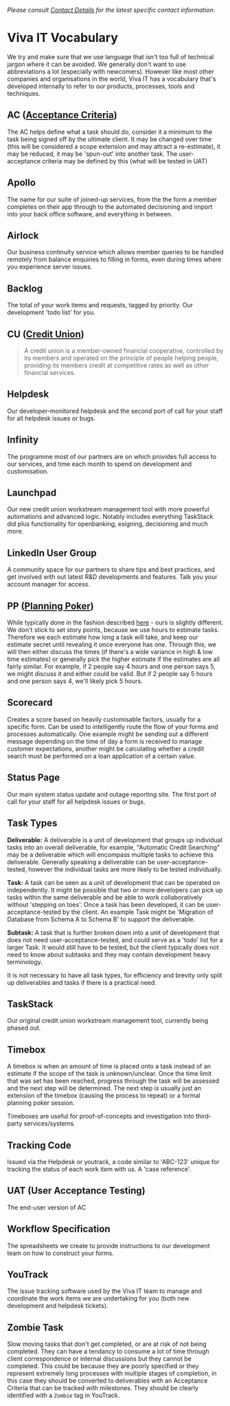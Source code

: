 *Please consult [Contact Details](contact.md) for the latest specific contact information.*

# Viva IT Vocabulary

We try and make sure that we use language that isn't too full of technical jargon where it can be avoided. We generally don't want to use abbreviations a lot (especially with newcomers). However like most other companies and organisations in the world, Viva IT has a vocabulary that's developed internally to refer to our products, processes, tools and techniques.



## AC ([Acceptance Criteria](https://en.wikipedia.org/wiki/Acceptance_testing))

The AC helps define what a task should do, consider it a minimum to the task being signed off by the ultimate client. It may be changed over time (this will be considered a scope extension and may attract a re-estimate), it may be reduced, it may be 'spun-out' into another task. The user-acceptance criteria may be defined by this (what will be tested in UAT)

## Apollo

The name for our suite of joined-up services, from the the form a member completes on their app through to the automated decisioning and import into your back office software, and everything in between.

## Airlock

Our business continuity service which allows member queries to be handled remotely from balance enquiries to filling in forms, even during times where you experience server issues.

## Backlog

The total of your work items and requests, tagged by priority. Our development 'todo list' for you.

## CU ([Credit Union](https://en.wikipedia.org/wiki/Credit_union))

>A credit union is a member-owned financial cooperative, controlled by its members and operated on the principle of people helping people, providing its members credit at competitive rates as well as other financial services.

## Helpdesk

Our developer-monitored helpdesk and the second port of call for your staff for all helpdesk issues or bugs.

## Infinity

The programme most of our partners are on which provides full access to our services, and time each month to spend on development and customisation.

## Launchpad

Our new credit union workstream management tool with more powerful automations and advanced logic. Notably includes everything TaskStack did plus functionality for openbanking, esigning, decisioning and much more.

## LinkedIn User Group

A community space for our partners to share tips and best practices, and get involved with out latest R&D developments and features. Talk you your account manager for access.

## PP ([Planning Poker](https://en.wikipedia.org/wiki/Planning_poker))

While typically done in the fashion described [here](https://www.mountaingoatsoftware.com/agile/planning-poker) - ours is slightly different. We don't stick to set story points, because we use hours to estimate tasks. Therefore we each estimate how long a task will take, and keep our estimate secret until revealing it once everyone has one. Through this, we will then either discuss the times (if there's a wide variance in high & low time estimates) or generally pick the higher estimate if the estimates are all fairly similar. For example, if 2 people say 4 hours and one person says 5, we might discuss it and either could be valid. But if 2 people say 5 hours and one person says 4, we'll likely pick 5 hours.

## Scorecard

Creates a score based on heavily customisable factors, usually for a specific form. Can be used to intelligently route the flow of your forms and processes automatically.  One example might be sending out a different message depending on the time of day a form is received to manage customer expectations, another might be calculating whether a credit search must be performed on a loan application of a certain value.

## Status Page

Our main system status update and outage reporting site. The first port of call for your staff for all helpdesk issues or bugs.

## Task Types

**Deliverable:** A deliverable is a unit of development that groups up individual tasks into an overall deliverable, for example, "Automatic Credit Searching" may be a deliverable which will encompass multiple tasks to achieve this deliverable. Generally speaking a deliverable can be user-acceptance-tested, however the individual tasks are more likely to be tested individually.

**Task:** A task can be seen as a unit of development that can be operated on independently. It might be possible that two or more developers can pick up tasks within the same deliverable and be able to work collaboratively without 'stepping on toes'. Once a task has been developed, it can be user-acceptance-tested by the client. An example Task might be 'Migration of Database from Schema A to Schema B' to support the deliverable.

**Subtask:** A task that is further broken down into a unit of development that does not need user-acceptance-tested, and could serve as a 'todo' list for a larger Task. It would still have to be tested, but the client typically does not need to know about subtasks and they may contain development heavy terminology.

It is not necessary to have all task types, for efficiency and brevity only split up deliverables and tasks if there is a practical need.

## TaskStack

Our original credit union workstream management tool, currently being phased out.

## Timebox
A timebox is when an amount of time is placed onto a task instead of an estimate if the scope of the task is unknown/unclear. Once the time limit that was set has been reached, progress through the task will be assessed and the next step will be determined. The next step is usually just an extension of the timebox (causing the process to repeat) or a formal planning poker session.

Timeboxes are useful for proof-of-concepts and investigation into third-party services/systems.

## Tracking Code

Issued via the Helpdesk or youtrack, a code similar to 'ABC-123' unique for tracking the status of each work item with us. A 'case reference'.

## UAT (User Acceptance Testing)

The end-user version of AC

## Workflow Specification

The spreadsheets we create to provide instructions to our development team on how to construct your forms.

## YouTrack

The issue tracking software used by the Viva IT team to manage and coordinate the work items we are undertaking for you (both new development and helpdesk tickets).

## Zombie Task

Slow moving tasks that don't get completed, or are at risk of not being completed. They can have a tendancy to consume a lot of time through client correspondence or internal discussions but they cannot be completed. This could be because they are poorly specified or they represent extremely long processes with multiple stages of completion, in this case they should be converted to deliverables with an Acceptance Criteria that can be tracked with milestones. They should be clearly identified with a `Zombie` tag in YouTrack.
